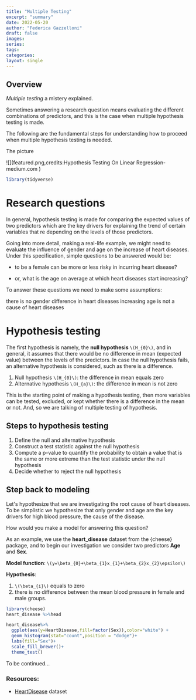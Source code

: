 ```yaml
---
title: "Multiple Testing"
excerpt: "summary"
date: 2022-05-20
author: "Federica Gazzelloni"
draft: false
images:
series:
tags:
categories:
layout: single
---
```





## Overview

*Multiple testing* a mistery explained.

Sometimes answering a research question means evaluating the different combinations of predictors, and this is the case when multiple hypothesis testing is made.

The following are the fundamental steps for understanding how to proceed when multiple hypothesis testing is needed.


The picture 

![](featured.png,credits:Hypothesis Testing On Linear Regression-medium.com )




```r
library(tidyverse)
```

# Research questions

In general, hypothesis testing is made for comparing the expected values of two predictors which are the key drivers for explaining the trend of certain variables that re depending on the levels of those predictors.

Going into more detail, making a real-life example, we might need to evaluate the influence of gender and age on the increase of heart diseases. Under this specification, simple questions to be answered would be:

- to be a female can be more or less risky in incurring heart disease?

- or, what is the age on average at which heart diseases start increasing?

To answer these questions we need to make some assumptions:

there is no gender difference in heart diseases
increasing age is not a cause of heart diseases

# Hypothesis testing

The first hypothesis is namely, the **null hypothesis** `\(H_{0}\)`, and in general, it assumes that there would be no difference in mean (expected value) between the levels of the predictors. In case the null hypothesis fails, an alternative hypothesis is considered, such as there is a difference.

1.  Null hypothesis `\(H_{0}\)`: the difference in mean equals zero
2.  Alternative hypothesis `\(H_{a}\)`: the difference in mean is not zero

This is the starting point of making a hypothesis testing, then more variables can be tested, excluded, or kept whether there is a difference in the mean or not. And, so we are talking of multiple testing of hypothesis.


## Steps to hypothesis testing

1.  Define the null and alternative hypothesis
2.  Construct a test statistic against the null hypothesis
3.  Compute a p-value to quantify the probability to obtain a value that is the same or more extreme than the test statistic under the null hypothesis
4.  Decide whether to reject the null hypothesis


## Step back to modeling

Let's hypothesize that we are investigating the root cause of heart diseases. To be simplistic we hypothesize that only gender and age are the key drivers for high blood pressure, the cause of the disease.

How would you make a model for answering this question?

As an example, we use the **heart_disease** dataset from the {cheese} package, and to begin our investigation we consider two predictors **Age** and **Sex**.

**Model function**: `\(y=\beta_{0}+\beta_{1}x_{1}+\beta_{2}x_{2}\epsilon\)`

**Hypothesis**:

1.  `\(\beta_{i}\)` equals to zero
2.  there is no difference between the mean blood pressure in female and male groups. 


```r
library(cheese)
heart_disease %>%head
```


```r
heart_disease%>%
  ggplot(aes(y=HeartDisease,fill=factor(Sex)),color="white") +
  geom_histogram(stat="count",position = "dodge")+
  labs(fill="Sex")+
  scale_fill_brewer()+
  theme_test()
```

To be continued...
</details>

### Resources:

- [HeartDisease](https://cran.r-project.org/web/packages/cheese/vignettes/cheese.html) dataset


